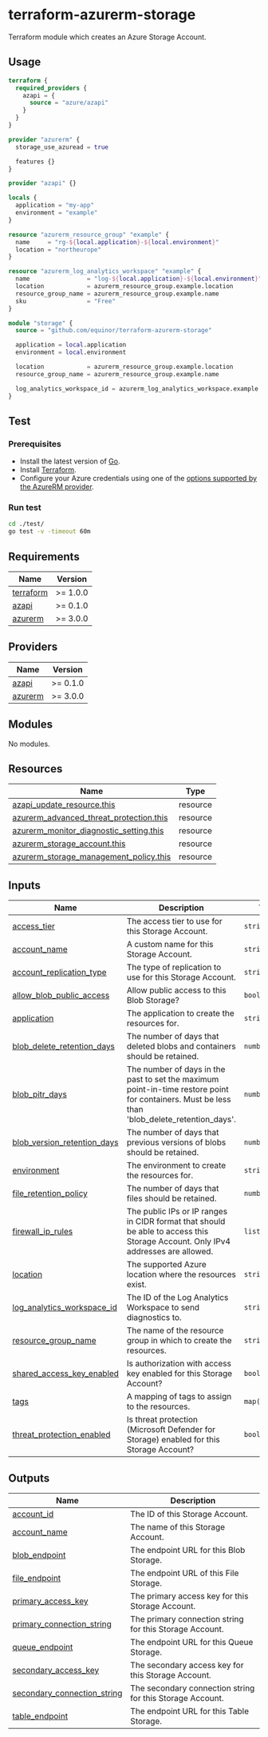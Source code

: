# terraform-azurerm-storage

Terraform module which creates an Azure Storage Account.

## Usage

```terraform
terraform {
  required_providers {
    azapi = {
      source = "azure/azapi"
    }
  }
}

provider "azurerm" {
  storage_use_azuread = true

  features {}
}

provider "azapi" {}

locals {
  application = "my-app"
  environment = "example"
}

resource "azurerm_resource_group" "example" {
  name     = "rg-${local.application}-${local.environment}"
  location = "northeurope"
}

resource "azurerm_log_analytics_workspace" "example" {
  name                = "log-${local.application}-${local.environment}"
  location            = azurerm_resource_group.example.location
  resource_group_name = azurerm_resource_group.example.name
  sku                 = "Free"
}

module "storage" {
  source = "github.com/equinor/terraform-azurerm-storage"

  application = local.application
  environment = local.environment

  location            = azurerm_resource_group.example.location
  resource_group_name = azurerm_resource_group.example.name

  log_analytics_workspace_id = azurerm_log_analytics_workspace.example.id
}
```

## Test

### Prerequisites

- Install the latest version of [Go](https://go.dev/dl/).
- Install [Terraform](https://www.terraform.io/downloads).
- Configure your Azure credentials using one of the [options supported by the AzureRM provider](https://registry.terraform.io/providers/hashicorp/azurerm/latest/docs#authenticating-to-azure).

### Run test

```bash
cd ./test/
go test -v -timeout 60m
```

<!-- BEGIN_TF_DOCS -->
## Requirements

| Name                                                                      | Version  |
| ------------------------------------------------------------------------- | -------- |
| <a name="requirement_terraform"></a> [terraform](#requirement\_terraform) | >= 1.0.0 |
| <a name="requirement_azapi"></a> [azapi](#requirement\_azapi)             | >= 0.1.0 |
| <a name="requirement_azurerm"></a> [azurerm](#requirement\_azurerm)       | >= 3.0.0 |

## Providers

| Name                                                          | Version  |
| ------------------------------------------------------------- | -------- |
| <a name="provider_azapi"></a> [azapi](#provider\_azapi)       | >= 0.1.0 |
| <a name="provider_azurerm"></a> [azurerm](#provider\_azurerm) | >= 3.0.0 |

## Modules

No modules.

## Resources

| Name                                                                                                                                                  | Type     |
| ----------------------------------------------------------------------------------------------------------------------------------------------------- | -------- |
| [azapi_update_resource.this](https://registry.terraform.io/providers/azure/azapi/latest/docs/resources/update_resource)                               | resource |
| [azurerm_advanced_threat_protection.this](https://registry.terraform.io/providers/hashicorp/azurerm/latest/docs/resources/advanced_threat_protection) | resource |
| [azurerm_monitor_diagnostic_setting.this](https://registry.terraform.io/providers/hashicorp/azurerm/latest/docs/resources/monitor_diagnostic_setting) | resource |
| [azurerm_storage_account.this](https://registry.terraform.io/providers/hashicorp/azurerm/latest/docs/resources/storage_account)                       | resource |
| [azurerm_storage_management_policy.this](https://registry.terraform.io/providers/hashicorp/azurerm/latest/docs/resources/storage_management_policy)   | resource |

## Inputs

| Name                                                                                                                      | Description                                                                                                                                      | Type           | Default   | Required |
| ------------------------------------------------------------------------------------------------------------------------- | ------------------------------------------------------------------------------------------------------------------------------------------------ | -------------- | --------- | :------: |
| <a name="input_access_tier"></a> [access\_tier](#input\_access\_tier)                                                     | The access tier to use for this Storage Account.                                                                                                 | `string`       | `"Hot"`   |    no    |
| <a name="input_account_name"></a> [account\_name](#input\_account\_name)                                                  | A custom name for this Storage Account.                                                                                                          | `string`       | `null`    |    no    |
| <a name="input_account_replication_type"></a> [account\_replication\_type](#input\_account\_replication\_type)            | The type of replication to use for this Storage Account.                                                                                         | `string`       | `"RAGRS"` |    no    |
| <a name="input_allow_blob_public_access"></a> [allow\_blob\_public\_access](#input\_allow\_blob\_public\_access)          | Allow public access to this Blob Storage?                                                                                                        | `bool`         | `false`   |    no    |
| <a name="input_application"></a> [application](#input\_application)                                                       | The application to create the resources for.                                                                                                     | `string`       | n/a       |   yes    |
| <a name="input_blob_delete_retention_days"></a> [blob\_delete\_retention\_days](#input\_blob\_delete\_retention\_days)    | The number of days that deleted blobs and containers should be retained.                                                                         | `number`       | `35`      |    no    |
| <a name="input_blob_pitr_days"></a> [blob\_pitr\_days](#input\_blob\_pitr\_days)                                          | The number of days in the past to set the maximum point-in-time restore point for containers. Must be less than 'blob\_delete\_retention\_days'. | `number`       | `30`      |    no    |
| <a name="input_blob_version_retention_days"></a> [blob\_version\_retention\_days](#input\_blob\_version\_retention\_days) | The number of days that previous versions of blobs should be retained.                                                                           | `number`       | `7`       |    no    |
| <a name="input_environment"></a> [environment](#input\_environment)                                                       | The environment to create the resources for.                                                                                                     | `string`       | n/a       |   yes    |
| <a name="input_file_retention_policy"></a> [file\_retention\_policy](#input\_file\_retention\_policy)                     | The number of days that files should be retained.                                                                                                | `number`       | `30`      |    no    |
| <a name="input_firewall_ip_rules"></a> [firewall\_ip\_rules](#input\_firewall\_ip\_rules)                                 | The public IPs or IP ranges in CIDR format that should be able to access this Storage Account. Only IPv4 addresses are allowed.                  | `list(string)` | `[]`      |    no    |
| <a name="input_location"></a> [location](#input\_location)                                                                | The supported Azure location where the resources exist.                                                                                          | `string`       | n/a       |   yes    |
| <a name="input_log_analytics_workspace_id"></a> [log\_analytics\_workspace\_id](#input\_log\_analytics\_workspace\_id)    | The ID of the Log Analytics Workspace to send diagnostics to.                                                                                    | `string`       | n/a       |   yes    |
| <a name="input_resource_group_name"></a> [resource\_group\_name](#input\_resource\_group\_name)                           | The name of the resource group in which to create the resources.                                                                                 | `string`       | n/a       |   yes    |
| <a name="input_shared_access_key_enabled"></a> [shared\_access\_key\_enabled](#input\_shared\_access\_key\_enabled)       | Is authorization with access key enabled for this Storage Account?                                                                               | `bool`         | `true`    |    no    |
| <a name="input_tags"></a> [tags](#input\_tags)                                                                            | A mapping of tags to assign to the resources.                                                                                                    | `map(string)`  | `{}`      |    no    |
| <a name="input_threat_protection_enabled"></a> [threat\_protection\_enabled](#input\_threat\_protection\_enabled)         | Is threat protection (Microsoft Defender for Storage) enabled for this Storage Account?                                                          | `bool`         | `true`    |    no    |

## Outputs

| Name                                                                                                                      | Description                                               |
| ------------------------------------------------------------------------------------------------------------------------- | --------------------------------------------------------- |
| <a name="output_account_id"></a> [account\_id](#output\_account\_id)                                                      | The ID of this Storage Account.                           |
| <a name="output_account_name"></a> [account\_name](#output\_account\_name)                                                | The name of this Storage Account.                         |
| <a name="output_blob_endpoint"></a> [blob\_endpoint](#output\_blob\_endpoint)                                             | The endpoint URL for this Blob Storage.                   |
| <a name="output_file_endpoint"></a> [file\_endpoint](#output\_file\_endpoint)                                             | The endpoint URL of this File Storage.                    |
| <a name="output_primary_access_key"></a> [primary\_access\_key](#output\_primary\_access\_key)                            | The primary access key for this Storage Account.          |
| <a name="output_primary_connection_string"></a> [primary\_connection\_string](#output\_primary\_connection\_string)       | The primary connection string for this Storage Account.   |
| <a name="output_queue_endpoint"></a> [queue\_endpoint](#output\_queue\_endpoint)                                          | The endpoint URL for this Queue Storage.                  |
| <a name="output_secondary_access_key"></a> [secondary\_access\_key](#output\_secondary\_access\_key)                      | The secondary access key for this Storage Account.        |
| <a name="output_secondary_connection_string"></a> [secondary\_connection\_string](#output\_secondary\_connection\_string) | The secondary connection string for this Storage Account. |
| <a name="output_table_endpoint"></a> [table\_endpoint](#output\_table\_endpoint)                                          | The endpoint URL for this Table Storage.                  |
<!-- END_TF_DOCS -->